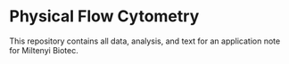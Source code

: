 # Physical Flow Cytometry
This repository contains all data, analysis, and text for an application note
for Miltenyi Biotec.
